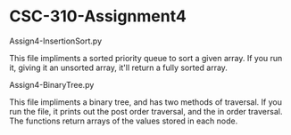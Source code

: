 # CSC-310-Assignment4

Assign4-InsertionSort.py

This file impliments a sorted priority queue to sort a given array. If you run it, giving it an unsorted array, it'll return a fully sorted array.


Assign4-BinaryTree.py

This file impliments a binary tree, and has two methods of traversal.  If you run the file, it prints out the post order traversal, and the in order traversal.  The functions return arrays of the values stored in each node.
